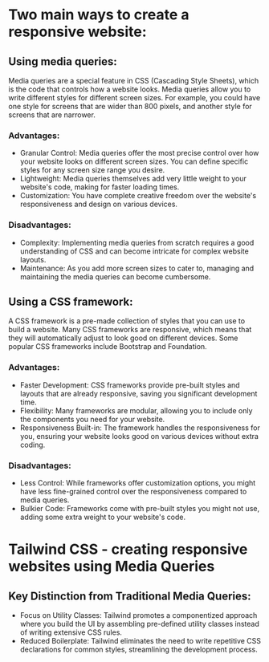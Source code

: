 # Two main ways to create a responsive website:
## Using media queries:  
Media queries are a special feature in CSS (Cascading Style Sheets), which is the code that controls how a website looks.  Media queries allow you to write different styles for different screen sizes.  For example, you could have one style for screens that are wider than 800 pixels, and another style for screens that are narrower.
### Advantages:

- Granular Control: Media queries offer the most precise control over how your website looks on different screen sizes. You can define specific styles for any screen size range you desire.
- Lightweight: Media queries themselves add very little weight to your website's code, making for faster loading times.
- Customization: You have complete creative freedom over the website's responsiveness and design on various devices.
### Disadvantages:

- Complexity: Implementing media queries from scratch requires a good understanding of CSS and can become intricate for complex website layouts.
- Maintenance: As you add more screen sizes to cater to, managing and maintaining the media queries can become cumbersome.

## Using a CSS framework: 
A CSS framework is a pre-made collection of styles that you can use to build a website.  Many CSS frameworks are responsive, which means that they will automatically adjust to look good on different devices.  Some popular CSS frameworks include Bootstrap and Foundation.
### Advantages:

- Faster Development: CSS frameworks provide pre-built styles and layouts that are already responsive, saving you significant development time.
- Flexibility: Many frameworks are modular, allowing you to include only the components you need for your website.
- Responsiveness Built-in: The framework handles the responsiveness for you, ensuring your website looks good on various devices without extra coding.
### Disadvantages:

- Less Control: While frameworks offer customization options, you might have less fine-grained control over the responsiveness compared to media queries.
- Bulkier Code: Frameworks come with pre-built styles you might not use, adding some extra weight to your website's code.
# Tailwind CSS - creating responsive websites using Media Queries
## Key Distinction from Traditional Media Queries:

- Focus on Utility Classes: Tailwind promotes a componentized approach where you build the UI by assembling pre-defined utility classes instead of writing extensive CSS rules.
- Reduced Boilerplate: Tailwind eliminates the need to write repetitive CSS declarations for common styles, streamlining the development process.